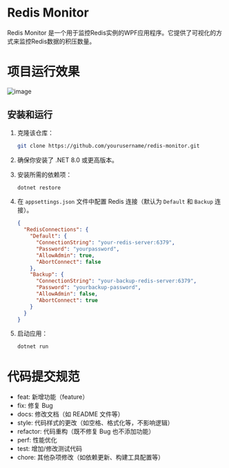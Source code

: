 # Redis Monitor
Redis Monitor 是一个用于监控Redis实例的WPF应用程序。它提供了可视化的方式来监控Redis数据的积压数量。
# 项目运行效果
![image](https://github.com/user-attachments/assets/1ee898e9-0abf-41e9-8d5d-b453cedd0a19)

## 安装和运行

1. 克隆该仓库：

    ```bash
    git clone https://github.com/yourusername/redis-monitor.git
    ```

2. 确保你安装了 .NET 8.0 或更高版本。

3. 安装所需的依赖项：

    ```bash
    dotnet restore
    ```

4. 在 `appsettings.json` 文件中配置 Redis 连接（默认为 `Default` 和 `Backup` 连接）。

    ```json
    {
      "RedisConnections": {
        "Default": {
          "ConnectionString": "your-redis-server:6379",
          "Password": "yourpassword",
          "AllowAdmin": true,
          "AbortConnect": false
        },
        "Backup": {
          "ConnectionString": "your-backup-redis-server:6379",
          "Password": "yourbackup-password",
          "AllowAdmin": false,
          "AbortConnect": true
        }
      }
    }
    ```

5. 启动应用：

    ```bash
    dotnet run
    ```


# 代码提交规范
* feat: 新增功能（feature）
* fix: 修复 Bug
* docs: 修改文档（如 README 文件等）
* style: 代码样式的更改（如空格、格式化等，不影响逻辑）
* refactor: 代码重构（既不修复 Bug 也不添加功能）
* perf: 性能优化
* test: 增加/修改测试代码
* chore: 其他杂项修改（如依赖更新、构建工具配置等）
